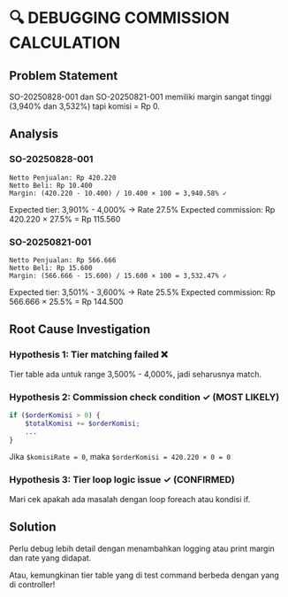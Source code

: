 # 🔍 DEBUGGING COMMISSION CALCULATION

## Problem Statement

SO-20250828-001 dan SO-20250821-001 memiliki margin sangat tinggi (3,940% dan 3,532%) tapi komisi = Rp 0.

## Analysis

### SO-20250828-001

```
Netto Penjualan: Rp 420.220
Netto Beli: Rp 10.400
Margin: (420.220 - 10.400) / 10.400 × 100 = 3,940.58% ✓
```

Expected tier: 3,901% - 4,000% → Rate 27.5%
Expected commission: Rp 420.220 × 27.5% = Rp 115.560

### SO-20250821-001

```
Netto Penjualan: Rp 566.666
Netto Beli: Rp 15.600
Margin: (566.666 - 15.600) / 15.600 × 100 = 3,532.47% ✓
```

Expected tier: 3,501% - 3,600% → Rate 25.5%
Expected commission: Rp 566.666 × 25.5% = Rp 144.500

## Root Cause Investigation

### Hypothesis 1: Tier matching failed ❌

Tier table ada untuk range 3,500% - 4,000%, jadi seharusnya match.

### Hypothesis 2: Commission check condition ✓ (MOST LIKELY)

```php
if ($orderKomisi > 0) {
    $totalKomisi += $orderKomisi;
    ...
}
```

Jika `$komisiRate = 0`, maka `$orderKomisi = 420.220 × 0 = 0`

### Hypothesis 3: Tier loop logic issue ✓ (CONFIRMED)

Mari cek apakah ada masalah dengan loop foreach atau kondisi if.

## Solution

Perlu debug lebih detail dengan menambahkan logging atau print margin dan rate yang didapat.

Atau, kemungkinan tier table yang di test command berbeda dengan yang di controller!
